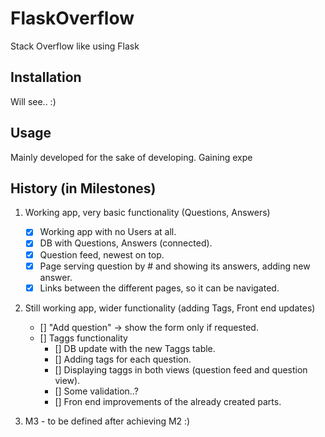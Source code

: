 # FlaskOverflow

Stack Overflow like using Flask

## Installation

Will see.. :)

## Usage

Mainly developed for the sake of developing. Gaining expe

## History (in Milestones)

1. Working app, very basic functionality (Questions, Answers)
	- [x] Working app with no Users at all.
	- [x] DB with Questions, Answers (connected).
	- [x] Question feed, newest on top.
	- [x] Page serving question by # and showing its answers, adding new answer.
	- [x] Links between the different pages, so it can be navigated.

1. Still working app, wider functionality (adding Tags, Front end updates)
	- [] "Add question" -> show the form only if requested.
	- [] Taggs functionality
		- [] DB update with the new Taggs table.
		- [] Adding tags for each question.
		- [] Displaying taggs in both views (question feed and question view).
		- [] Some validation..?
		- [] Fron end improvements of the already created parts.

1. M3 - to be defined after achieving M2 :)